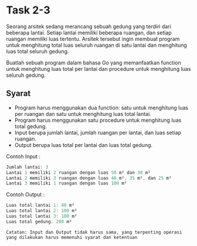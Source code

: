 # Task 2-3

Seorang arsitek sedang merancang sebuah gedung yang terdiri dari beberapa lantai. Setiap lantai memiliki beberapa ruangan, dan setiap ruangan memiliki luas tertentu. Arsitek tersebut ingin membuat program untuk menghitung total luas seluruh ruangan di satu lantai dan menghitung luas total seluruh gedung.

Buatlah sebuah program dalam bahasa Go yang memanfaatkan function untuk menghitung luas total per lantai dan procedure untuk menghitung luas seluruh gedung.

## Syarat
- Program harus menggunakan dua function: satu untuk menghitung luas per ruangan dan satu untuk menghitung luas total lantai.
- Program harus menggunakan satu procedure untuk menghitung luas total gedung.
- Input berupa jumlah lantai, jumlah ruangan per lantai, dan luas setiap ruangan.
- Output berupa luas total per lantai dan luas total gedung.

Contoh Input :
```go
Jumlah lantai: 3
Lantai 1 memiliki 2 ruangan dengan luas 50 m² dan 30 m²
Lantai 2 memiliki 3 ruangan dengan luas 40 m², 35 m², dan 25 m²
Lantai 3 memiliki 1 ruangan dengan luas 100 m²
```

Contoh Output :
```go
Luas total lantai 1: 80 m²
Luas total lantai 2: 100 m²
Luas total lantai 3: 100 m²
Luas total gedung: 280 m²
```

``Catatan: Input dan Output tidak harus sama, yang terpenting operasi yang dilakukan harus memenuhi syarat dan ketentuan``
